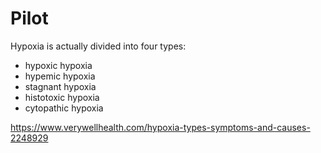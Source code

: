 # Pilot


Hypoxia is actually divided into four types: 
- hypoxic hypoxia
- hypemic hypoxia
- stagnant hypoxia
- histotoxic hypoxia
- cytopathic hypoxia

https://www.verywellhealth.com/hypoxia-types-symptoms-and-causes-2248929